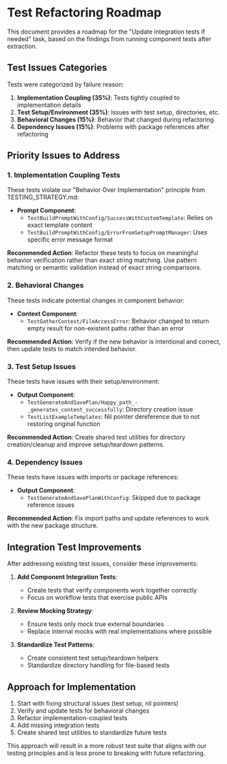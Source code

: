 # Test Refactoring Roadmap

This document provides a roadmap for the "Update integration tests if needed" task, based on the findings from running component tests after extraction.

## Test Issues Categories

Tests were categorized by failure reason:

1. **Implementation Coupling (35%)**: Tests tightly coupled to implementation details
2. **Test Setup/Environment (35%)**: Issues with test setup, directories, etc.
3. **Behavioral Changes (15%)**: Behavior that changed during refactoring
4. **Dependency Issues (15%)**: Problems with package references after refactoring

## Priority Issues to Address

### 1. Implementation Coupling Tests

These tests violate our "Behavior Over Implementation" principle from TESTING_STRATEGY.md:

- **Prompt Component**:
  - `TestBuildPromptWithConfig/SuccessWithCustomTemplate`: Relies on exact template content
  - `TestBuildPromptWithConfig/ErrorFromSetupPromptManager`: Uses specific error message format

**Recommended Action**: Refactor these tests to focus on meaningful behavior verification rather than exact string matching. Use pattern matching or semantic validation instead of exact string comparisons.

### 2. Behavioral Changes 

These tests indicate potential changes in component behavior:

- **Context Component**:
  - `TestGatherContext/FileAccessError`: Behavior changed to return empty result for non-existent paths rather than an error

**Recommended Action**: Verify if the new behavior is intentional and correct, then update tests to match intended behavior.

### 3. Test Setup Issues

These tests have issues with their setup/environment:

- **Output Component**:
  - `TestGenerateAndSavePlan/Happy_path_-_generates_content_successfully`: Directory creation issue
  - `TestListExampleTemplates`: Nil pointer dereference due to not restoring original function

**Recommended Action**: Create shared test utilities for directory creation/cleanup and improve setup/teardown patterns.

### 4. Dependency Issues

These tests have issues with imports or package references:

- **Output Component**:
  - `TestGenerateAndSavePlanWithConfig`: Skipped due to package reference issues

**Recommended Action**: Fix import paths and update references to work with the new package structure.

## Integration Test Improvements

After addressing existing test issues, consider these improvements:

1. **Add Component Integration Tests**: 
   - Create tests that verify components work together correctly
   - Focus on workflow tests that exercise public APIs

2. **Review Mocking Strategy**:
   - Ensure tests only mock true external boundaries
   - Replace internal mocks with real implementations where possible

3. **Standardize Test Patterns**:
   - Create consistent test setup/teardown helpers
   - Standardize directory handling for file-based tests

## Approach for Implementation

1. Start with fixing structural issues (test setup, nil pointers)
2. Verify and update tests for behavioral changes
3. Refactor implementation-coupled tests
4. Add missing integration tests
5. Create shared test utilities to standardize future tests

This approach will result in a more robust test suite that aligns with our testing principles and is less prone to breaking with future refactoring.
